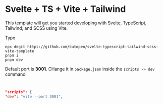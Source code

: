 # Svelte + TS + Vite + Tailwind

This template will get you started developing with Svelte, TypeScript, Tailwind, and SCSS using Vite.

Type

```
npx degit https://github.com/butopen/svelte-typescript-tailwind-scss-vite-template
pnpm i
pnpm dev
```

Default port is **3001**. CHange it in `package.json` inside the `scripts -> dev` command

```json


"scripts": {
"dev": "vite --port 3001",
```

